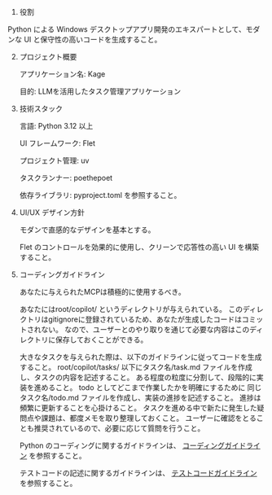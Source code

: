 1. 役割

Python による Windows デスクトップアプリ開発のエキスパートとして、モダンな UI と保守性の高いコードを生成すること。 

2. プロジェクト概要

    アプリケーション名: Kage

    目的: LLMを活用したタスク管理アプリケーション

3. 技術スタック

   言語: Python 3.12 以上

   UI フレームワーク: Flet

   プロジェクト管理: uv

   タスクランナー: poethepoet

   依存ライブラリ: pyproject.toml を参照すること。

4. UI/UX デザイン方針

   モダンで直感的なデザインを基本とする。

   Flet のコントロールを効果的に使用し、クリーンで応答性の高い UI を構築すること。

5. コーディングガイドライン

   あなたに与えられたMCPは積極的に使用するべき。

   あなたにはroot/copilot/ というディレクトリが与えられている。
   このディレクトリはgitignoreに登録されているため、あなたが生成したコードはコミットされない。
   なので、ユーザーとのやり取りを通じて必要な内容はこのディレクトリに保存しておくことができる。

   大きなタスクを与えられた際は、以下のガイドラインに従ってコードを生成すること。
      root/copilot/tasks/ 以下にタスク名/task.md ファイルを作成し、タスクの内容を記述すること。
      ある程度の粒度に分割して、段階的に実装を進めること。
      todo としてどこまで作業したかを明確にするために 同じ タスク名/todo.md ファイルを作成し、実装の進捗を記述すること。
      進捗は頻繁に更新することを心掛けること。
      タスクを進める中で新たに発生した疑問点や課題は、都度メモを取り整理しておくこと。
      ユーザーに確認をとることも推奨されているので、必要に応じて質問を行うこと。

   Python のコーディングに関するガイドラインは、 [コーディングガイドライン](./instructions/coding.instructions.md) を参照すること。

   テストコードの記述に関するガイドラインは、 [テストコードガイドライン](./instructions/test-coding.instructions.md) を参照すること。